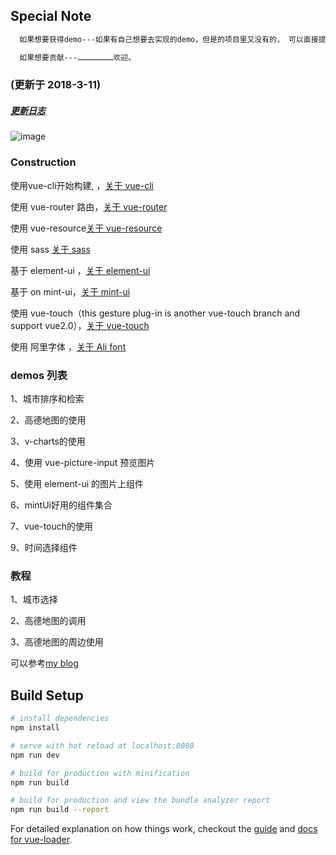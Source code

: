 
<h2>Special Note</h2>

``` bash
  如果想要获得demo---如果有自己想要去实现的demo，但是的项目里又没有的， 可以直接提 Issues，作者和贡献者会在空余的时间帮你尝试去实现，

  如果想要贡献---……………………欢迎。
```

<h3 class="myH3">(更新于 2018-3-11)</h3>
<h5><a href="./Log">更新日志</a></h5>

![image](https://qianyinghuanmie.github.io/vue2.0-demos/dist/static/help1.gif)


<h3 class="myH3">Construction</h3>
<p>使用vue-cli开始构建, ，<a href="https://github.com/vuejs/vue-cli">关于 vue-cli</a></p>
<p>使用 vue-router 路由，<a href="https://github.com/vuejs/vue-cli">关于 vue-router</a></p>
<!-- <p>Use vuex processing business <a href="https://github.com/vuejs/vuex">about vuex</a></p> -->
<p>使用 vue-resource<a href="https://github.com/pagekit/vue-resource">关于 vue-resource</a></p>
<p>使用 sass <a href="https://github.com/sass/sass">关于 sass</a></p>
<p>基于 element-ui ，<a href="http://element.eleme.io/#/zh-CN/component/quickstart">关于 element-ui</a></p>
<p>基于 on mint-ui，<a href="https://github.com/ElemeFE/mint-ui">关于 mint-ui</a></p>
<p>使用 vue-touch（this gesture plug-in is another vue-touch branch and support vue2.0），<a href="https://github.com/vuejs/vue-touch/tree/next">关于 vue-touch</a></p>
<p>使用 阿里字体 ，<a href="http://www.iconfont.cn/home/index">关于 Ali font</a></p>
<h3 class="myH3">demos 列表</h3>
<p>1、城市排序和检索</p>  
<p>2、高德地图的使用</p>
<p>3、v-charts的使用</p>
<p>4、使用 vue-picture-input 预览图片</p>
<p>5、使用 element-ui 的图片上组件</p>
<p>6、mintUi好用的组件集合 </p>
<p>7、vue-touch的使用</p>
<p>9、时间选择组件</p>
<h3 class="myH3">教程</h3>
<p>1、城市选择</p>  
<p>2、高德地图的调用</p>
<p>3、高德地图的周边使用</p>

可以参考[my blog](http://www.cnblogs.com/star-wind/)

## Build Setup

``` bash
# install dependencies
npm install

# serve with hot reload at localhost:8080  
npm run dev

# build for production with minification    
npm run build

# build for production and view the bundle analyzer report
npm run build --report
```

For detailed explanation on how things work, checkout the [guide](http://vuejs-templates.github.io/webpack/) and [docs for vue-loader](http://vuejs.github.io/vue-loader).
